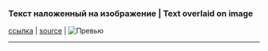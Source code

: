 
### Текст наложенный на изображение | Text overlaid on image
[ссылка](https://artemijeka.github.io/text-to-img "Перейти") | [source](https://github.com/artemijeka/text-to-img "Перейти") | ![Превью](https://artemijeka.github.io/thumbs/text-to-img.png)
 
___